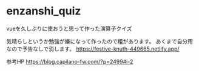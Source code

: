 # enzanshi_quiz
vueを久しぶりに使おうと思って作った演算子クイズ

気晴らしというか勉強が嫌になって作ったので粗があります。
あくまで自分用なので予告なしで消します。
https://festive-knuth-449665.netlify.app/

参考HP
https://blog.capilano-fw.com/?p=2499#i-2
